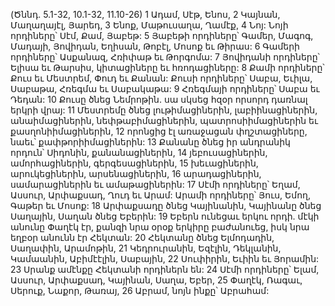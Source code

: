 (Ծննդ. 5.1-32, 10.1-32, 11.10-26)
1 Ադամ, Սէթ, Ենոս, 2 Կայնան, Մաղաղայէլ, Յարեդ, 3 Ենոք, Մաթուսաղա, Ղամէք, 4 Նոյ:
Նոյի որդիները՝ Սէմ, Քամ, Յաբեթ:
5 Յաբեթի որդիները՝ Գամեր, Մագոգ, Մադայի, Յովիդան, Եղիսան, Թոբէլ, Մոսոք եւ Թիրաս:
6 Գամերի որդիները՝ Ասքանազ, Հռիփաթ եւ Թորգոմա:
7 Յովիդանի որդիները՝ Ելիսա եւ Թարսիս, կիտացիները եւ հռոդացիները:
8 Քամի որդիները՝ Քուս եւ Մեստրեմ, Փուդ եւ Քանան:
Քուսի որդիները՝ Սաբա, Եւիլա, Սաբաթա, Հռեգմա եւ Սաբակաթա:
9 Հռեգմայի որդիները՝ Սաբա եւ Դեդան:
10 Քուսը ծնեց Նեմրոթին. սա սկսեց հզօր որսորդ դառնալ երկրի վրայ: 11 Մեստրեմը ծնեց լութիմացիներին, լաբիինացիներին, անաիմացիներին, նեփթաբիմացիներին, պատրոսիիմացիներին եւ քասղոնիիմացիներին, 12 որոնցից էլ առաջացան փղշտացիները, նաեւ՝ քափթորիիմացիներին: 13 Քանանը ծնեց իր անդրանիկ որդուն՝ Սիդոնին, քանանացիներին, 14 յեբուսացիներին, ամորհացիներին, գերգեսացիներին, 15 խեւացիներին, արուկեցիներին, արսենացիներին, 16 արադացիներին, սամարացիներին եւ ամաթացիներին:
17 Սէմի որդիները՝ Եղամ, Ասսուր, Արփաքսադ, Ղուդ եւ Արամ:
Արամի որդիները՝ Յուս, Եմող, Գաթեր եւ Մոսոք:
18 Արփաքսադը ծնեց Կայինանին, Կայինանը ծնեց Սաղային, Սաղան ծնեց Եբերին: 19 Եբերն ունեցաւ երկու որդի. մէկի անունը Փաղէկ էր, քանզի նրա օրօք երկիրը բաժանուեց, իսկ նրա եղբօր անունն էր Հեկտան: 20 Հեկտանը ծնեց Ելմոդադին, Սաղափին, Արամոթին, 21 Կեդրուրանին, Եզէլին, Դեկլանին, Կամաանին, Աբիմէէլին, Սաբային, 22 Սուփիրին, Եւիին եւ Յորամին: 23 Սրանք ամէնքը Հեկտանի որդիներն են:
24 Սէմի որդիները՝ Ելամ, Ասսուր, Արփաքսադ, Կայինան, Սաղա, Եբեր, 25 Փաղէկ, Ռագաւ, Սերուք, Նաքոր, Թառայ, 26 Աբրամ, նոյն ինքը՝ Աբրահամ:
